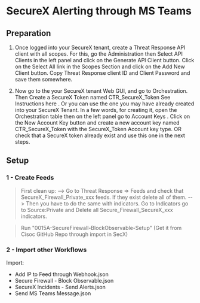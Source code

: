 # SecureX Alerting through MS Teams
## Preparation
1. Once logged into your SecureX tenant, create a Threat Response API client with all scopes. For this, go the Administration then Select API Clients in the left panel and click on the Generate API Client button. Click on the Select All link in the Scopes Section and click on the Add New Client button. Copy Threat Response client ID and Client Password and save them somewhere.

2. Now go to the your SecureX tenant Web GUI, and go to Orchestration. Then Create a SecureX Token named CTR_SecureX_Token See Instructions here . Or you can use the one you may have already created into your SecureX Tenant. In a few words, for creating it, open the Orchestration table then on the left panel go to Account Keys . Click on the New Account Key button and create a new account key named CTR_SecureX_Token with the SecureX_Token Account key type. OR check that a SecureX token already exist and use this one in the next steps.

## Setup
### 1 - Create Feeds
> First clean up:
--> Go to Threat Response => Feeds and check that SecureX_Firewall_Private_xxx feeds. If they exist delete all of them.
--> Then you have to do the same with indicators. Go to Indicators go to Source:Private and Delete all Secure_Firewall_SecureX_xxx indicators.

> Run "0015A-SecureFirewall-BlockObservable-Setup" (Get it from Cisoc GitHub Repo through import in SecX)

### 2 - Import other Workflows
Import: 
- Add IP to Feed through Webhook.json
- Secure Firewall - Block Observable.json
- SecureX Incidents - Send Alerts.json
- Send MS Teams Message.json
